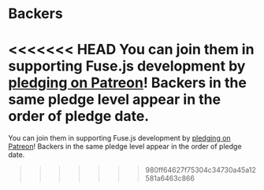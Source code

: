 # Backers

<<<<<<< HEAD
You can join them in supporting Fuse.js development by [pledging on Patreon](https://www.patreon.com/fusejs)! Backers in the same pledge level appear in the order of pledge date.
=======
You can join them in supporting Fuse.js development by [pledging on Patreon](https://www.patreon.com/fusejs)! Backers in the same pledge level appear in the order of pledge date.
>>>>>>> 980ff64627f75304c34730a45a12581a6463c866

